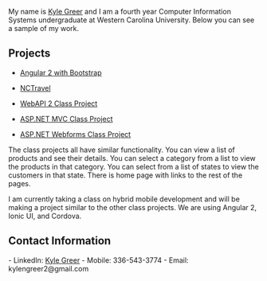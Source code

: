 My name is <a href="https://www.linkedin.com/in/kyle-greer">Kyle Greer</a> and I am a fourth year Computer Information Systems undergraduate at Western Carolina University. Below you can see a sample of my work.

<h2>Projects</h2>

- <a href="https://github.com/kngreer1/Class-Project-Angular2-with-Bootstrap">Angular 2 with Bootstrap</a>

- <a href="https://github.com/kngreer1/NCTravel">NCTravel</a>

- <a href="https://github.com/kngreer1/Class-Project-WebAPI">WebAPI 2 Class Project</a>

- <a href="https://github.com/kngreer1/Class-Project-MVC">ASP.NET MVC Class Project</a>

- <a href="https://github.com/kngreer1/Class-Project-Webforms">ASP.NET Webforms Class Project</a>

The class projects all have similar functionality. You can view a list of products and see their details. You can select a category from a list to view the products in that category. You can select from a list of states to view the customers in that state. There is home page with links to the rest of the pages.

I am currently taking a class on hybrid mobile development and will be making a project similar to the other class projects. We are using Angular 2, Ionic UI, and Cordova. 

<h2>Contact Information</h2>
- LinkedIn: <a href="https://www.linkedin.com/in/kyle-greer">Kyle Greer</a>
- Mobile: 336-543-3774
- Email: kylengreer2@gmail.com
